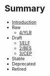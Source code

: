 # Summary

* [Introduction](README.md)
* Raw
    * [4/YLR](4/README.md)
* Draft
    * [1/ELF](1/README.md)
    * [2/BES](2/README.md)
    * [3/CEP](3/README.md)
* Stable
* Deprecated
* Retired
